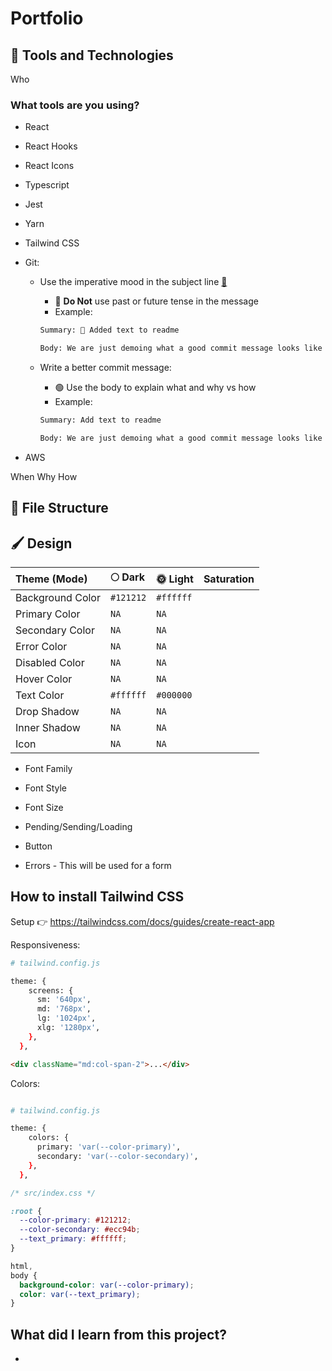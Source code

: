 # Portfolio

## 🧰 Tools and Technologies

Who

### What tools are you using?

- React
- React Hooks
- React Icons
- Typescript
- Jest
- Yarn
- Tailwind CSS
- Git:

  - Use the imperative mood in the subject line [🔗](https://youtu.be/JiZACkPNm8U)

    - 🚫 **Do Not** use past or future tense in the message
    - Example:

    ```bash
    Summary: 🙈 Added text to readme

    Body: We are just demoing what a good commit message looks like
    ```

  - Write a better commit message:

    - 🟢 Use the body to explain what and why vs how
    - Example:

    ```bash
    Summary: Add text to readme

    Body: We are just demoing what a good commit message looks like
    ```

- AWS

When
Why
How

## 📂 File Structure

## 🖌️ Design

| Theme (Mode)     | 🌕 Dark   | 🌞 Light  | Saturation |
| :--------------- | :-------- | :-------- | :--------- |
| Background Color | `#121212` | `#ffffff` |
| Primary Color    | `NA`      | `NA`      |
| Secondary Color  | `NA`      | `NA`      |
| Error Color      | `NA`      | `NA`      |
| Disabled Color   | `NA`      | `NA`      |
| Hover Color      | `NA`      | `NA`      |
| Text Color       | `#ffffff` | `#000000` |
| Drop Shadow      | `NA`      | `NA`      |
| Inner Shadow     | `NA`      | `NA`      |
| Icon             | `NA`      | `NA`      |

- Font Family
- Font Style
- Font Size

- Pending/Sending/Loading

- Button

- Errors - This will be used for a form

## How to install Tailwind CSS

Setup 👉 https://tailwindcss.com/docs/guides/create-react-app

Responsiveness:

```bash
# tailwind.config.js

theme: {
    screens: {
      sm: '640px',
      md: '768px',
      lg: '1024px',
      xlg: '1280px',
    },
  },


```

```html
<div className="md:col-span-2">...</div>
```

Colors:

```bash

# tailwind.config.js

theme: {
    colors: {
      primary: 'var(--color-primary)',
      secondary: 'var(--color-secondary)',
    },
  },

```

```css
/* src/index.css */

:root {
  --color-primary: #121212;
  --color-secondary: #ecc94b;
  --text_primary: #ffffff;
}

html,
body {
  background-color: var(--color-primary);
  color: var(--text_primary);
}
```

## What did I learn from this project?

-
